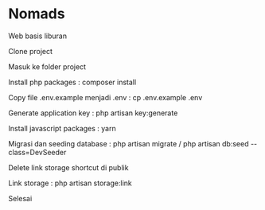 # Nomads
 Web basis liburan

Clone project

Masuk ke folder project

Install php packages : composer install

Copy file .env.example menjadi .env : cp .env.example .env

Generate application key : php artisan key:generate

Install javascript packages : yarn

Migrasi dan seeding database : php artisan migrate / php artisan db:seed --class=DevSeeder

Delete link storage shortcut di publik

Link storage : php artisan storage:link

Selesai
